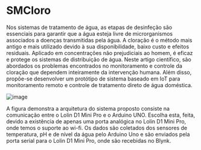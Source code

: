 # SMCloro
Nos sistemas de tratamento de água, as etapas de desinfeção são essenciais para garantir que a água esteja livre de microrganismos associados a doenças transmitidas pela água. A cloração é o método mais antigo e mais utilizado devido à sua disponibilidade, baixo custo e efeitos residuais. Aplicado em concentrações não prejudiciais ao homem, é eficaz e protege os sistemas de distribuição de água. Neste artigo científico, são abordados os problemas encontrados no monitoramento e controle da cloração que dependem inteiramente da intervenção humana. Além disso, propõe-se desenvolver um protótipo de sistema baseado em IoT para monitoramento remoto e controle de tratamento direto de água doméstica.


![image](https://user-images.githubusercontent.com/48352481/182041346-ad632b62-ce4e-45bf-b7d9-6cd8685608bc.png)

A figura demonstra a arquitetura do sistema proposto consiste na comunicação entre o Lolin D1 Mini Pro e o Arduino UNO.  Escolha esta, feita, devido a existência de apenas uma porta analógica no Lolin D1 Mini Pro, onde temos o suporte ao wi-fi.   Os dados são coletados dos sensores de temperatura, pH e de nível da água pelo Arduino Uno e são enviados pela porta serial para o Lolin D1 Mini Pro, onde são recebidas no Blynk.
